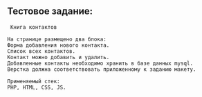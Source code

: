 Тестовое задание: 
-------------------

     Книга контактов

    На странице размещено два блока: 
    Форма добавления нового контакта. 
    Список всех контактов. 
    Контакт можно добавить и удалить.
    Добавленные контакты необходимо хранить в базе данных mysql.
    Верстка должна соответствовать приложенному к заданию макету. 

    Применяемый стек: 
    PHP, HTML, CSS, JS. 

